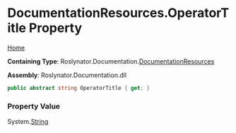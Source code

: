 <a name="_top"></a>

# DocumentationResources\.OperatorTitle Property

[Home](../../../../README.md#_top)

**Containing Type**: Roslynator\.Documentation\.[DocumentationResources](../README.md#_top)

**Assembly**: Roslynator\.Documentation\.dll

```csharp
public abstract string OperatorTitle { get; }
```

### Property Value

System\.[String](https://docs.microsoft.com/en-us/dotnet/api/system.string)

